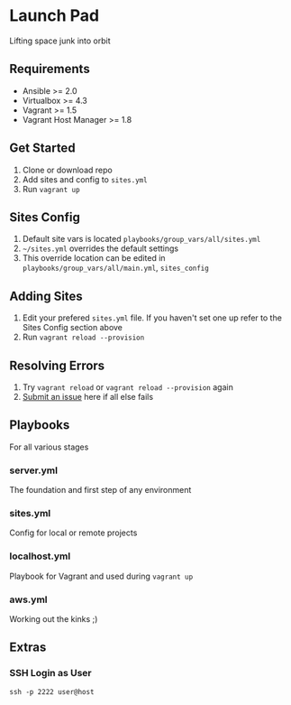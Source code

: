 # Launch Pad
Lifting space junk into orbit

## Requirements

- Ansible >= 2.0
- Virtualbox >= 4.3
- Vagrant >= 1.5
- Vagrant Host Manager >= 1.8

## Get Started

1. Clone or download repo
2. Add sites and config to `sites.yml`
3. Run `vagrant up`

## Sites Config
1. Default site vars is located `playbooks/group_vars/all/sites.yml`
2. `~/sites.yml` overrides the default settings
3. This override location can be edited in `playbooks/group_vars/all/main.yml`, `sites_config`

## Adding Sites
1. Edit your prefered `sites.yml` file. If you haven't set one up refer to the Sites Config section above
2. Run `vagrant reload --provision`

## Resolving Errors
1. Try `vagrant reload` or `vagrant reload --provision` again
2. [Submit an issue](issues) here if all else fails

## Playbooks
For all various stages

### server.yml
The foundation and first step of any environment

### sites.yml
Config for local or remote projects

### localhost.yml
Playbook for Vagrant and used during `vagrant up`

### aws.yml
Working out the kinks ;)

## Extras

### SSH Login as User
`ssh -p 2222 user@host`
